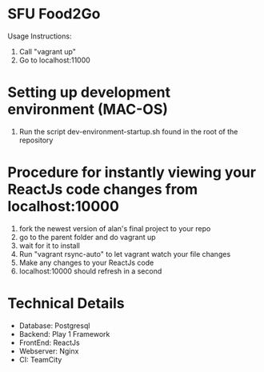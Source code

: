 # SFU Food2Go

Usage Instructions:
1. Call "vagrant up"
2. Go to localhost:11000

# Setting up development environment (MAC-OS)
1. Run the script dev-environment-startup.sh found in the root of the repository

# Procedure for instantly viewing your ReactJs code changes from localhost:10000
1. fork the newest version of alan's final project to your repo
2. go to the parent folder and do vagrant up
3. wait for it to install
4. Run "vagrant rsync-auto" to let vagrant watch your file changes
5. Make any changes to your ReactJs code
6. localhost:10000 should refresh in a second

# Technical Details

- Database: Postgresql
- Backend: Play 1 Framework
- FrontEnd: ReactJs
- Webserver: Nginx
- CI: TeamCity